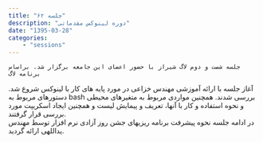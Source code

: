 ```yaml
---
title: "جلسه ۶۲"
description: "دوره لینوکس مقدماتی"
date: "1395-03-28"
categories:
    - "sessions"
---
```

    جلسه شصت و دوم لاگ شیراز با حضور اعضای این جامعه برگزار شد. براساس برنامه لاگ
آغاز جلسه با ارائه آموزشی مهندس خزاعی در مورد پایه های کار با لینوکس شروع شد.
دستورهای مربوط به bash بررسی شدند. همچنین مواردی مربوط به متغیرهای محیطی و نحوه
استفاده و کار با آنها، تعریف و پیمایش لیست و همچنین ایجاد اسکریپت مورد بررسی
قرار گرفتند.  
در ادامه جلسه نحوه پیشرفت برنامه ریزیهای جشن روز آزادی نرم افزار توسط مهندس
یداللهی ارائه گردید.

